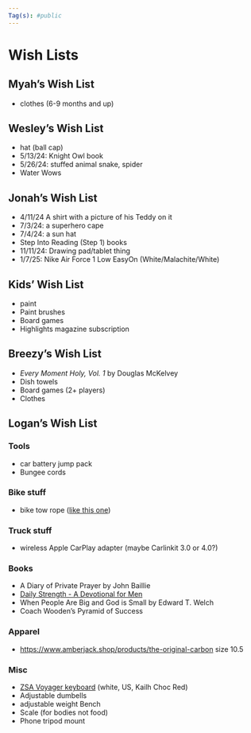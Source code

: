```yaml
---
Tag(s): #public
---
```

# Wish Lists

## Myah’s Wish List
- clothes (6-9 months and up)

## Wesley’s Wish List 
- hat (ball cap)
- 5/13/24: Knight Owl book
- 5/26/24: stuffed animal snake, spider
- Water Wows

## Jonah’s Wish List
-  4/11/24 A shirt with a picture of his Teddy on it
- 7/3/24: a superhero cape
- 7/4/24: a sun hat
- Step Into Reading (Step 1) books
- 11/11/24: Drawing pad/tablet thing
- 1/7/25: Nike Air Force 1 Low EasyOn (White/Malachite/White)

## Kids’ Wish List
- paint
- Paint brushes 
- Board games
- Highlights magazine subscription 
## Breezy’s Wish List
- _Every Moment Holy, Vol. 1_ by Douglas McKelvey
- Dish towels
- Board games (2+ players)
- Clothes

## Logan’s Wish List

### Tools 
* car battery jump pack
* Bungee cords
### Bike stuff
* bike tow rope ([like this one](https://kidsrideshotgun.com/products/mtb-tow-rope))
### Truck stuff
- wireless Apple CarPlay adapter (maybe Carlinkit 3.0 or 4.0?)
### Books
- A Diary of Private Prayer by John Baillie
- [Daily Strength - A Devotional for Men](https://www.google.com/books/edition/Daily_Strength/qWJaEAAAQBAJ?hl=en)
- When People Are Big and God is Small by Edward T. Welch
- Coach Wooden’s Pyramid of Success
### Apparel
- https://www.amberjack.shop/products/the-original-carbon size 10.5
### Misc
- [ZSA Voyager keyboard](https://www.zsa.io/voyager/buy) (white, US, Kailh Choc Red)
- Adjustable dumbells
- adjustable weight Bench
- Scale (for bodies not food)
- Phone tripod mount 